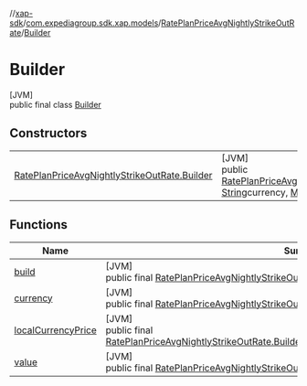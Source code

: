 //[xap-sdk](../../../../index.md)/[com.expediagroup.sdk.xap.models](../../index.md)/[RatePlanPriceAvgNightlyStrikeOutRate](../index.md)/[Builder](index.md)

# Builder

[JVM]\
public final class [Builder](index.md)

## Constructors

| | |
|---|---|
| [RatePlanPriceAvgNightlyStrikeOutRate.Builder](-rate-plan-price-avg-nightly-strike-out-rate.-builder.md) | [JVM]<br>public [RatePlanPriceAvgNightlyStrikeOutRate.Builder](index.md)[RatePlanPriceAvgNightlyStrikeOutRate.Builder](-rate-plan-price-avg-nightly-strike-out-rate.-builder.md)([String](https://docs.oracle.com/javase/8/docs/api/java/lang/String.html)value, [String](https://docs.oracle.com/javase/8/docs/api/java/lang/String.html)currency, [Money](../../-money/index.md)localCurrencyPrice) |

## Functions

| Name | Summary |
|---|---|
| [build](build.md) | [JVM]<br>public final [RatePlanPriceAvgNightlyStrikeOutRate](../index.md)[build](build.md)() |
| [currency](currency.md) | [JVM]<br>public final [RatePlanPriceAvgNightlyStrikeOutRate.Builder](index.md)[currency](currency.md)([String](https://docs.oracle.com/javase/8/docs/api/java/lang/String.html)currency) |
| [localCurrencyPrice](local-currency-price.md) | [JVM]<br>public final [RatePlanPriceAvgNightlyStrikeOutRate.Builder](index.md)[localCurrencyPrice](local-currency-price.md)([Money](../../-money/index.md)localCurrencyPrice) |
| [value](value.md) | [JVM]<br>public final [RatePlanPriceAvgNightlyStrikeOutRate.Builder](index.md)[value](value.md)([String](https://docs.oracle.com/javase/8/docs/api/java/lang/String.html)value) |
